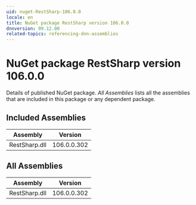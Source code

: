 ```yaml
---
uid: nuget-RestSharp-106.0.0
locale: en
title: NuGet package RestSharp version 106.0.0
dnnversion: 09.12.00
related-topics: referencing-dnn-assemblies
---
```


# NuGet package RestSharp version 106.0.0
Details of published NuGet package.
*All Assemblies* lists all the assemblies that are included in this package or any dependent package.

## Included Assemblies

|Assembly|Version|
|---|---|
|RestSharp.dll|106.0.0.302|

## All Assemblies

|Assembly|Version|
|---|---|
|RestSharp.dll|106.0.0.302|


